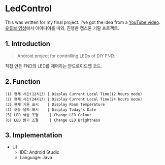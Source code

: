 # LedControl

This was written for my final project. I've got the idea from a [YouTube video](https://youtu.be/1aNHF5tcTpw).<br>
[유튜브 영상](https://youtu.be/1aNHF5tcTpw)에서 아이디어를 따와, 진행한 캡스톤 기말 프로젝트.


## 1. Introduction

> Android project for controlling LEDs of DIY FND.

직접 만든 FND의 LED를 제어하는 안드로이드앱 코드.


## 2. Function

```
(1) 현재 시간(12시간) | Display Current Local Time(12 hours mode)
(2) 현재 시간(24시간) | Display Current Local Time(24 hours mode)
(3) 현재 기온 표시    | Display Room Temperature
(4) 오늘 날짜 표시    | Display Today's Date
(5) LED 색상 조정     | Change LED Colour
(6) LED 밝기 조절     | Change LED Brightness
```

## 3. Implementation

- UI
  - IDE: Android Studio
  - Language: Java
